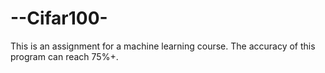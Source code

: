 # --Cifar100-
This is an assignment for a machine learning course. The accuracy of this program can reach 75%+.
